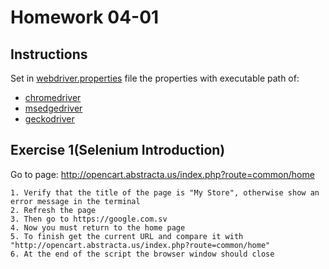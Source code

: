 # Homework 04-01

## Instructions

Set in [webdriver.properties](src/main/resources/webdriver.properties) file the properties with executable path of:

* [chromedriver](https://chromedriver.chromium.org/)
* [msedgedriver](https://developer.microsoft.com/en-us/microsoft-edge/tools/webdriver/)
* [geckodriver](https://github.com/mozilla/geckodriver/releases)

## Exercise 1(Selenium Introduction)

Go to page: http://opencart.abstracta.us/index.php?route=common/home

    1. Verify that the title of the page is "My Store", otherwise show an error message in the terminal 
    2. Refresh the page
    3. Then go to https://google.com.sv
    4. Now you must return to the home page
    5. To finish get the current URL and compare it with "http://opencart.abstracta.us/index.php?route=common/home"
    6. At the end of the script the browser window should close
